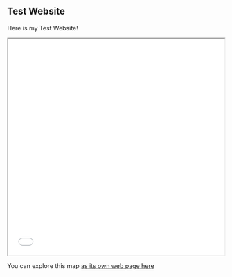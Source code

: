 ## Test Website 

Here is my Test Website!

<iframe src='Oder_Einzugsgebiet_und_Auen.html' height="500" width="500"></iframe>

You can explore this map [as its own web page here](Oder_Einzugsgebiet_und_Auen.html)
